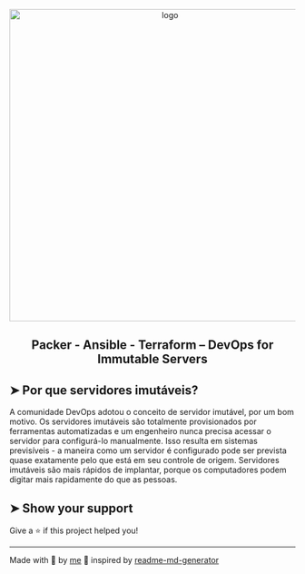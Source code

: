 <p align="center">
  <img alt="logo" src="https://community-cdn-digitalocean-com.global.ssl.fastly.net/variants/HepZabjit1Zzu19wr6zSrBRa/035575f2985fe451d86e717d73691e533a1a00545d7230900ed786341dc3c882" width="550px" float="center"/>
</p>

<h2 align="center">
  Packer - Ansible - Terraform – DevOps for Immutable Servers
</h2>

## ➤ Por que servidores imutáveis?

A comunidade DevOps adotou o conceito de servidor imutável, por um bom motivo. Os servidores imutáveis ​​são totalmente provisionados por ferramentas automatizadas e um engenheiro nunca precisa acessar o servidor para configurá-lo manualmente. Isso resulta em sistemas previsíveis - a maneira como um servidor é configurado pode ser prevista quase exatamente pelo que está em seu controle de origem. Servidores imutáveis ​​são mais rápidos de implantar, porque os computadores podem digitar mais rapidamente do que as pessoas. 

## ➤ Show your support

Give a ⭐️ if this project helped you!

---

Made with 💜 by [me](https://github.com/lpmatos) :wave: inspired by [readme-md-generator](https://github.com/kefranabg/readme-md-generator)
